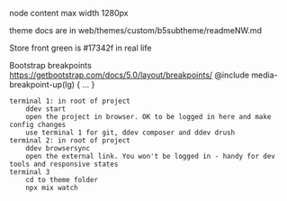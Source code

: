 node content max width 1280px

theme docs are in web/themes/custom/b5subtheme/readmeNW.md

Store front green is #17342f in real life

Bootstrap breakpoints https://getbootstrap.com/docs/5.0/layout/breakpoints/
@include media-breakpoint-up(lg) { ... }

    terminal 1: in root of project
        ddev start
        open the project in browser. OK to be logged in here and make config changes
        use terminal 1 for git, ddev composer and ddev drush
    terminal 2: in root of project
        ddev browsersync
        open the external link. You won't be logged in - handy for dev tools and responsive states
    terminal 3
        cd to theme folder
        npx mix watch
